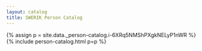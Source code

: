 ```yaml
---
layout: catalog
title: SWERIK Person Catalog
---
```

{% assign p = site.data._person-catalog.i-6XRq5NMShPXgkNELyP1nWR %}
{% include person-catalog.html p=p %}

